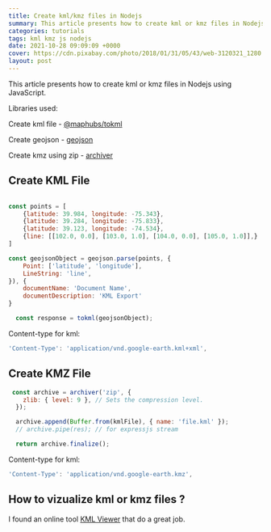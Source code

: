```yaml
---
title: Create kml/kmz files in Nodejs
summary: This article presents how to create kml or kmz files in Nodejs using JavaScript. A simple and fast way of generating kml and kmz files and how to preview them.
categories: tutorials
tags: kml kmz js nodejs
date: 2021-10-28 09:09:09 +0000
cover: https://cdn.pixabay.com/photo/2018/01/31/05/43/web-3120321_1280.png
layout: post
---
```



This article presents how to create kml or kmz files in Nodejs using JavaScript.

Libraries used:

Create kml file - [@maphubs/tokml](https://www.npmjs.com/package/@maphubs/tokml)

Create geojson - [geojson](https://www.npmjs.com/package/geojson)

Create kmz using zip - [archiver](https://www.npmjs.com/package/archiver)


## Create KML File

```js

const points = [
    {latitude: 39.984, longitude: -75.343},
    {latitude: 39.284, longitude: -75.833},
    {latitude: 39.123, longitude: -74.534},
    {line: [[102.0, 0.0], [103.0, 1.0], [104.0, 0.0], [105.0, 1.0]],}
]

const geojsonObject = geojson.parse(points, {
    Point: ['latitude', 'longitude'],
    LineString: 'line',
}), {
    documentName: 'Document Name',
    documentDescription: 'KML Export'
}

  const response = tokml(geojsonObject);

```

Content-type for kml:

```js
'Content-Type': 'application/vnd.google-earth.kml+xml',
```


## Create KMZ File

```js
 const archive = archiver('zip', {
    zlib: { level: 9 }, // Sets the compression level.
  });

  archive.append(Buffer.from(kmlFile), { name: 'file.kml' });
  // archive.pipe(res); // for expressjs stream

  return archive.finalize();
```

Content-type for kml:

```js
'Content-Type': 'application/vnd.google-earth.kmz',
```

## How to vizualize kml or kmz files ?

I found an online tool [KML Viewer](https://kmlviewer.nsspot.net/) that do a great job.
